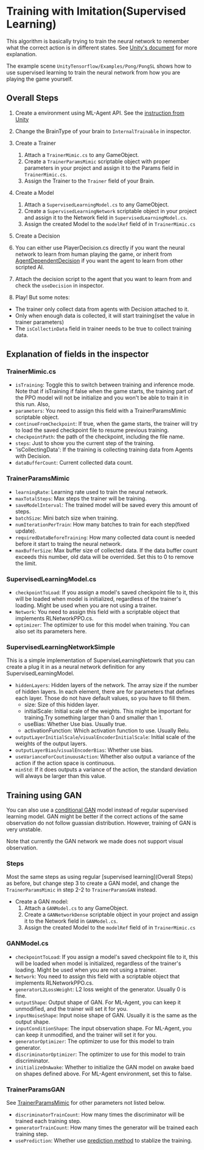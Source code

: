 # Training with Imitation(Supervised Learning)

This algorithm is basically trying to train the neural network to remember what the correct action is in different states. See [Unity's document](https://github.com/Unity-Technologies/ml-agents/blob/master/docs/Training-Imitation-Learning.md) for more explanation.

The example scene `UnityTensorflow/Examples/Pong/PongSL` shows how to use supervised learning to train the neural network from how you are playing the game yourself. 

## Overall Steps
1. Create a environment using ML-Agent API. See the [instruction from Unity](https://github.com/Unity-Technologies/ml-agents/blob/master/docs/Learning-Environment-Create-New.md)
3. Change the BrainType of your brain to `InternalTrainable` in inspector.
2. Create a Trainer
	1. Attach a `TrainerMimic.cs` to any GameObject.
    2. Create a `TrainerParamsMimic` scriptable object with proper parameters in your project and assign it to the Params field in `TrainerMimic.cs`.
    3. Assign the Trainer to the `Trainer` field of your Brain.
3. Create a Model
	1. Attach a `SupervisedLearningModel.cs` to any GameObject.
    2. Create a `SupervisedLearningNetwork` scriptable object in your project and assign it to the Network field in `SupervisedLearningModel.cs`.
    3. Assign the created Model to the `modelRef` field of in `TrainerMimic.cs`
    
4. Create a Decision
  1. You can either use PlayerDecision.cs directly if you want the neural network to learn from human playing the game, or inherit from [AgentDependentDecision](AgentDependentDeicision.md) if you want the agent to learn from other scripted AI.
  2. Attach the decision script to the agent that you want to learn from and check the `useDecision` in inspector.

5. Play! But some notes:
  * The trainer only collect data from agents with Decision attached to it.
  * Only when enough data is collected, it will start training(set the value in trainer parameters)
  * The `isCollectinData` field in trainer needs to be true to collect training data. 
  
## Explanation of fields in the inspector
### TrainerMimic.cs
* `isTraining`: Toggle this to switch between training and inference mode. Note that if isTraining if false when the game starts, the training part of the PPO model will not be initialize and you won't be able to train it in this run. Also,
* `parameters`: You need to assign this field with a TrainerParamsMimic scriptable object. 
* `continueFromCheckpoint`: If true, when the game starts, the trainer will try to load the saved checkpoint file to resume previous training.
* `checkpointPath`: the path of the checkpoint, including the file name. 
* `steps`: Just to show you the current step of the training.
* 'isCollectingData': If the training is collecting training data from Agents with Decision.
* `dataBufferCount`: Current collected data count.

### TrainerParamsMimic
* `learningRate`: Learning rate used to train the neural network.
* `maxTotalSteps`: Max steps the trainer will be training.
* `saveModelInterval`: The trained model will be saved every this amount of steps.
* `batchSize`: Mini batch size when training.
* `numIterationPerTrain`: How many batches to train for each step(fixed update).
* `requiredDataBeforeTraining`: How many collected data count is needed before it start to traing the neural network.
* `maxBufferSize`: Max buffer size of collected data. If the data buffer count exceeds this number, old data will be overrided. Set this to 0 to remove the limit.

### SupervisedLearningModel.cs
* `checkpointToLoad`: If you assign a model's saved checkpoint file to it, this will be loaded when model is initialized, regardless of the trainer's loading. Might be used when you are not using a trainer.
* `Network`: You need to assign this field with a scriptable object that implements RLNetworkPPO.cs. 
* `optimizer`: The optimizer to use for this model when training. You can also set its parameters here.

### SupervisedLearningNetworkSimple
This is a simple implementation of SuperviseLearningNetowrk that you can create a plug it in as a neural network definition for any SupervisedLearningModel.
- `hiddenLayers`: Hidden layers of the network. The array size if the number of hidden layers. In each element, there are for parameters that defines each layer. Those do not have default values, so you have to fill them.
	- size: Size of this hidden layer. 
    - initialScale: Initial scale of the weights. This might be important for training.Try something larger than 0 and smaller than 1.
    - useBias: Whether Use bias. Usually true.
    - activationFunction: Which activation function to use. Usually Relu.
- `outputLayerInitialScale`/`visualEncoderInitialScale`: Initial scale of the weights of the output layers.
- `outputLayerBias`/`visualEncoderBias`: Whether use bias.
- `useVarianceForCoutinuousAction`: Whether also output a variance of the action if the action space is continuous.
- `minStd`: If it does outputs a variance of the action, the standard deviation will always be larger than this value.

## Training using GAN
You can also use a [conditional GAN](https://arxiv.org/abs/1411.1784) model instead of regular supervised learning model. GAN might be better if the correct actions of the same observation do not follow guassian distribution. However, training of GAN is very unstable.

Note that currently the GAN network we made does not support visual observation.

### Steps
Most the same steps as using regular [supervised learning](Overall Steps) as before, but change step 3 to create a GAN model, and change the `TrainerParamsMimic` in step 2-2 to `TrainerParamsGAN` instead.

- Create a GAN model:
	1. Attach a `GANModel.cs` to any GameObject.
    2. Create a `GANNetworkDense` scriptable object in your project and assign it to the Network field in `GANModel.cs`.
    3. Assign the created Model to the `modelRef` field of in `TrainerMimic.cs`
    
### GANModel.cs
* `checkpointToLoad`: If you assign a model's saved checkpoint file to it, this will be loaded when model is initialized, regardless of the trainer's loading. Might be used when you are not using a trainer.
* `Network`: You need to assign this field with a scriptable object that implements RLNetworkPPO.cs. 
* `generatorL2LossWeight`: L2 loss weight of the generator. Usually 0 is fine. 
* `outputShape`: Output shape of GAN. For ML-Agent, you can keep it unmodified, and the trainer will set it for you.
* `inputNoiseShape`: Input noise shape of GAN. Usually it is the same as the output shape.
* `inputConditionShape`: The input observation shape. For ML-Agent, you can keep it unmodified, and the trainer will set it for you.
* `generatorOptimizer`: The optimizer to use for this model to train generator.
* `discriminatorOptimizer`: The optimizer to use for this model to train discriminator.
* `initializeOnAwake`: Whether to initialize the GAN model on awake baed on shapes defined above. For ML-Agent environment, set this to false.

### TrainerParamsGAN
See [TrainerParamsMimic](#trainerparamsmimic) for other parameters not listed below.
* `discriminatorTrainCount`: How many times the discriminator will be trained each training step.
* `generatorTrainCount`: How many times the generator will be trained each training step.
* `usePrediction`: Whether use [prediction method](https://www.semanticscholar.org/paper/Stabilizing-Adversarial-Nets-With-Prediction-Yadav-Shah/ec25504486d8751e00e613ca6fa64b256e3581c8) to stablize the training.
